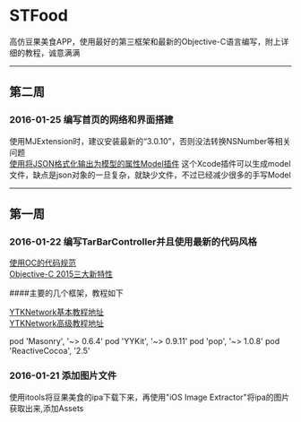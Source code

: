 # STFood
高仿豆果美食APP，使用最好的第三框架和最新的Objective-C语言编写，附上详细的教程，诚意满满

------------------------------------------------
## 第二周

### 2016-01-25 编写首页的网络和界面搭建
使用MJExtension时，建议安装最新的“3.0.10”，否则没法转换NSNumber等相关问题<br />
[使用将JSON格式化输出为模型的属性Model插件](https://github.com/EnjoySR/ESJsonFormat-Xcode) 这个Xcode插件可以生成model文件，缺点是json对象的一旦复杂，就缺少文件，不过已经减少很多的手写Model

------------------------------------------------
## 第一周

### 2016-01-22 编写TarBarController并且使用最新的代码风格
[使用OC的代码规范](http://www.cnblogs.com/shentian/p/5147376.html)<br />
[Objective-C 2015三大新特性](http://www.cocoachina.com/ios/20150617/12148.html)<br />

####主要的几个框架，教程如下

[YTKNetwork基本教程地址](https://github.com/yuantiku/YTKNetwork/blob/master/BasicGuide.md)<br />
[YTKNetwork高级教程地址](https://github.com/yuantiku/YTKNetwork/blob/master/ProGuide.md)<br />

pod 'Masonry', '~> 0.6.4'
pod 'YYKit', '~> 0.9.11'
pod 'pop', '~> 1.0.8'
pod 'ReactiveCocoa', '2.5'

### 2016-01-21 添加图片文件
使用itools将豆果美食的ipa下载下来，再使用"iOS Image Extractor"将ipa的图片获取出来,添加Assets
